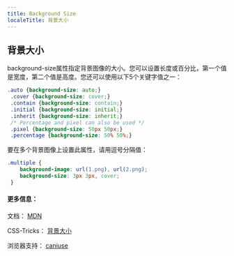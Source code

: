 ```yaml
---
title: Background Size
localeTitle: 背景大小
---
```

## 背景大小

background-size属性指定背景图像的大小。您可以设置长度或百分比，第一个值是宽度，第二个值是高度。您还可以使用以下5个关键字值之一：

```css
.auto {background-size: auto;} 
 .cover {background-size: cover;} 
 .contain {background-size: contain;} 
 .initial {background-size: initial;} 
 .inherit {background-size: inherit;} 
 /* Percentage and pixel can also be used */ 
 .pixel {background-size: 50px 50px;} 
 .percentage {background-size: 50% 50%;} 
```

要在多个背景图像上设置此属性，请用逗号分隔值：

```css
.multiple { 
    background-image: url(1.png), url(2.png); 
    background-size: 3px 3px, cover; 
 } 
```

#### 更多信息：

文档： [MDN](https://developer.mozilla.org/en-US/docs/Web/CSS/background-size)

CSS-Tricks： [背景大小](https://css-tricks.com/almanac/properties/b/background-size/)

浏览器支持： [caniuse](http://caniuse.com/#search=background-size)